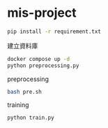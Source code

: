 # mis-project

```bash
pip install -r requirement.txt
```

建立資料庫

```bash
docker compose up -d
python preprocessing.py
```

preprocessing

```bash
bash pre.sh
```

training

```bash
python train.py
```
